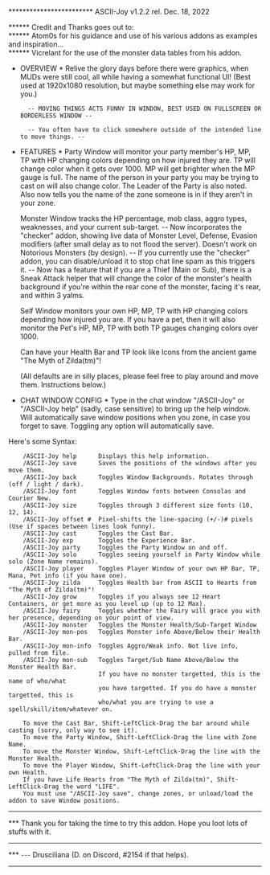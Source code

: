 ************************ ASCII-Joy v1.2.2  rel. Dec. 18, 2022

****** Credit and Thanks goes out to:    
****** Atom0s for his guidance and use of his various addons as examples and inspiration...    
****** Vicrelant for the use of the monster data tables from his addon.

* OVERVIEW *
    Relive the glory days before there were graphics, when MUDs were still cool, all while having a somewhat functional UI!
	(Best used at 1920x1080 resolution, but maybe something else may work for you.) 
	
        -- MOVING THINGS ACTS FUNNY IN WINDOW, BEST USED ON FULLSCREEN OR BORDERLESS WINDOW --
	
        -- You often have to click somewhere outside of the intended line to move things. --

* FEATURES *
    Party Window will monitor your party member's HP, MP, TP with HP changing colors depending on how injured they are.
	TP will change color when it gets over 1000. MP will get brighter when the MP gauge is full. The name of the person
	in your party you may be trying to cast on will also change color. The Leader of the Party is also noted. Also now
        tells you the name of the zone someone is in if they aren't in your zone.

    Monster Window tracks the HP percentage, mob class, aggro types, weaknesses, and your current sub-target.
        -- Now incorporates the "checker" addon, showing live data of Monster Level, Defense, Evasion modifiers 
		(after small delay as to not flood the server). Doesn't work on Notorious Monsters (by design).
	-- If you currently use the "checker" addon, you can disable/unload it to stop chat line spam as this triggers it.
        -- Now has a feature that if you are a Thief (Main or Sub), there is a Sneak Attack helper that will change the color
                of the monster's health background if you're within the rear cone of the monster, facing it's rear, and 
                within 3 yalms.

    Self Window monitors your own HP, MP, TP with HP changing colors depending how injured you are. If you have a pet, then
	it will also monitor the Pet's HP, MP, TP with both TP gauges changing colors over 1000.

    Can have your Health Bar and TP look like Icons from the ancient game "The Myth of Zilda(tm)"!

    (All defaults are in silly places, please feel free to play around and move them. Instructions below.)

* CHAT WINDOW CONFIG *
    Type in the chat window "/ASCII-Joy" or "/ASCII-Joy help" (sadly, case sensitive) to bring up the help window.
	Will automatically save window positions when you zone, in case you forget to save.	
	Toggling any option will automatically save.

Here's some Syntax:

        /ASCII-Joy help      Displays this help information.
        /ASCII-Joy save      Saves the positions of the windows after you move them.
        /ASCII-Joy back      Toggles Window Backgrounds. Rotates through (off / light / dark).
        /ASCII-Joy font      Toggles Window fonts between Consolas and Courier New.
        /ASCII-Joy size      Toggles through 3 different size fonts (10, 12, 14).
        /ASCII-Joy offset #  Pixel-shifts the line-spacing (+/-)# pixels (Use if spaces between lines look funny).
        /ASCII-Joy cast      Toggles the Cast Bar.
        /ASCII-Joy exp       Toggles the Experience Bar.
        /ASCII-Joy party     Toggles the Party Window on and off.
        /ASCII-Joy solo      Toggles seeing yourself in Party Window while solo (Zone Name remains).
        /ASCII-Joy player    Toggles Player Window of your own HP Bar, TP, Mana, Pet info (if you have one).
        /ASCII-Joy zilda     Toggles Health bar from ASCII to Hearts from "The Myth of Zilda(tm)"!
        /ASCII-Joy grow      Toggles if you always see 12 Heart Containers, or get more as you level up (up to 12 Max).
        /ASCII-Joy fairy     Toggles whether the Fairy will grace you with her presence, depending on your point of view.
        /ASCII-Joy monster   Toggles the Monster Health/Sub-Target Window
        /ASCII-Joy mon-pos   Toggles Monster info Above/Below their Health Bar.
        /ASCII-Joy mon-info  Toggles Aggro/Weak info. Not live info, pulled from file.
        /ASCII-Joy mon-sub   Toggles Target/Sub Name Above/Below the Monster Health Bar.
                             If you have no monster targetted, this is the name of who/what
                             you have targetted. If you do have a monster targetted, this is
                             who/what you are trying to use a spell/skill/item/whatever on.
	
        To move the Cast Bar, Shift-LeftClick-Drag the bar around while casting (sorry, only way to see it).
        To move the Party Window, Shift-LeftClick-Drag the line with Zone Name.
        To move the Monster Window, Shift-LeftClick-Drag the line with the Monster Health.
        To move the Player Window, Shift-LeftClick-Drag the line with your own Health.
        If you have Life Hearts from "The Myth of Zilda(tm)", Shift-LeftClick-Drag the word "LIFE".
        You must use "/ASCII-Joy save", change zones, or unload/load the addon to save Window positions.

***
*** Thank you for taking the time to try this addon. Hope you loot lots of stuffs with it.
***
*** --- Drusciliana (D. on Discord, #2154 if that helps).
***   

	

